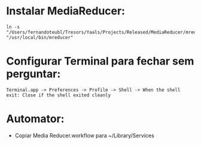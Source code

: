 # Instalar MediaReducer:

```
ln -s "/Users/fernandoteubl/Tresors/Yaals/Projects/Released/MediaReducer/mreducer.sh" "/usr/local/bin/mreducer"
```

# Configurar Terminal para fechar sem perguntar:

 ```
Terminal.app -> Preferences -> Profile -> Shell -> When the shell exit: Close if the shell exited cleanly
```

# Automator:

* Copiar Media Reducer.workflow para ~/Library/Services
